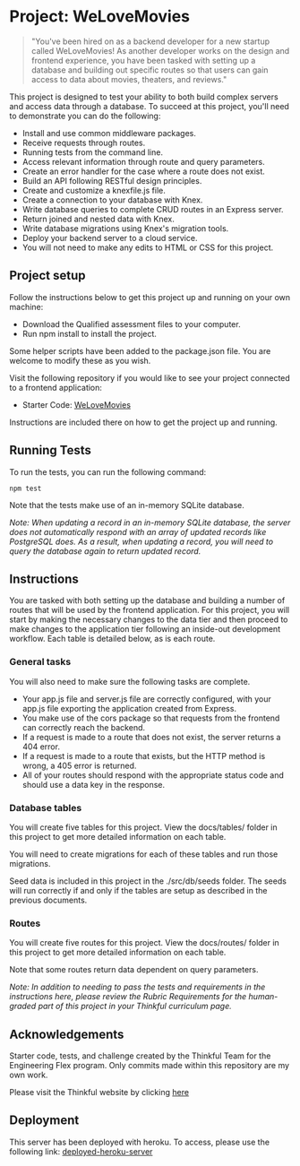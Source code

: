 # Project: WeLoveMovies

> "You've been hired on as a backend developer for a new startup called WeLoveMovies! As another developer works on the design and frontend experience, you have been tasked with setting up a database and building out specific routes so that users can gain access to data about movies, theaters, and reviews."

This project is designed to test your ability to both build complex servers and access data through a database. To succeed at this project, you'll need to demonstrate you can do the following:

- Install and use common middleware packages.
- Receive requests through routes.
- Running tests from the command line.
- Access relevant information through route and query parameters.
- Create an error handler for the case where a route does not exist.
- Build an API following RESTful design principles.
- Create and customize a knexfile.js file.
- Create a connection to your database with Knex.
- Write database queries to complete CRUD routes in an Express server.
- Return joined and nested data with Knex.
- Write database migrations using Knex's migration tools.
- Deploy your backend server to a cloud service.
- You will not need to make any edits to HTML or CSS for this project.

## Project setup

Follow the instructions below to get this project up and running on your own machine:

- Download the Qualified assessment files to your computer.
- Run npm install to install the project.

Some helper scripts have been added to the package.json file. You are welcome to modify these as you wish.

Visit the following repository if you would like to see your project connected to a frontend application:

- Starter Code: [WeLoveMovies](https://github.com/Thinkful-Ed/starter-movie-front-end)

Instructions are included there on how to get the project up and running.

## Running Tests

To run the tests, you can run the following command:
```
npm test
```
Note that the tests make use of an in-memory SQLite database.

_Note: When updating a record in an in-memory SQLite database, the server does not automatically respond with an array of updated records like PostgreSQL does. As a result, when updating a record, you will need to query the database again to return updated record._

## Instructions

You are tasked with both setting up the database and building a number of routes that will be used by the frontend application. For this project, you will start by making the necessary changes to the data tier and then proceed to make changes to the application tier following an inside-out development workflow. Each table is detailed below, as is each route.

### General tasks
You will also need to make sure the following tasks are complete.

- Your app.js file and server.js file are correctly configured, with your app.js file exporting the application created from Express.
- You make use of the cors package so that requests from the frontend can correctly reach the backend.
- If a request is made to a route that does not exist, the server returns a 404 error.
- If a request is made to a route that exists, but the HTTP method is wrong, a 405 error is returned.
- All of your routes should respond with the appropriate status code and should use a data key in the response.

### Database tables
You will create five tables for this project. View the docs/tables/ folder in this project to get more detailed information on each table.

You will need to create migrations for each of these tables and run those migrations.

Seed data is included in this project in the ./src/db/seeds folder. The seeds will run correctly if and only if the tables are setup as described in the previous documents.

### Routes
You will create five routes for this project. View the docs/routes/ folder in this project to get more detailed information on each table.

Note that some routes return data dependent on query parameters.

_Note: In addition to needing to pass the tests and requirements in the instructions here, please review the Rubric Requirements for the human-graded part of this project in your Thinkful curriculum page._

## Acknowledgements 

Starter code, tests, and challenge created by the Thinkful Team for the Engineering Flex program. Only commits made within this repository are my own work.

Please visit the Thinkful website by clicking [here](https://www.thinkful.com/)

## Deployment

This server has been deployed with heroku. To access, please use the following link: [deployed-heroku-server](https://thinkful-welovemovies.herokuapp.com/movies)